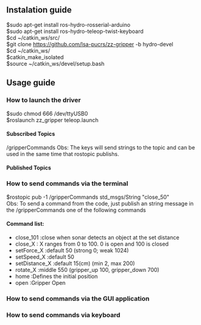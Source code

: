 ## Instalation guide

  $sudo apt-get install ros-hydro-rosserial-arduino  
  $sudo apt-get install ros-hydro-teleop-twist-keyboard  
  $cd ~/catkin_ws/src/  
  $git clone https://github.com/lsa-pucrs/zz-gripper -b hydro-devel  
  $cd ~/catkin_ws/  
  $catkin_make_isolated  
  $source ~/catkin_ws/devel/setup.bash  

## Usage guide

### How to launch the driver 
  $sudo chmod 666 /dev/ttyUSB0  
  $roslaunch zz_gripper teleop.launch 
  
#### Subscribed Topics
   /gripperCommands
   Obs: The keys will send strings to the  topic and can be used in the same time that rostopic publishs.

#### Published Topics  
  
  
### How to send commands via the terminal
  $rostopic pub -1 /gripperCommands std_msgs/String "close_50"  
  Obs: To send a command from the code, just publish an string message in the /gripperCommands one of the following commands  

#### Command list:
  - close_101     :close when sonar detects an object at the set distance  
  - close_X       : X ranges from 0 to 100. 0 is open and 100 is closed  
  - setForce_X    :default 50 (strong 0; weak 1024)  
  - setSpeed_X    :default 50   
  - setDistance_X :default 15(cm) (min 2, max 200)  
  - rotate_X      :middle 550 (gripper_up 100, gripper_down 700)  
  - home          :Defines the initial position  
  - open          :Gripper Open  

### How to send commands via the GUI application


### How to send commands via keyboard

